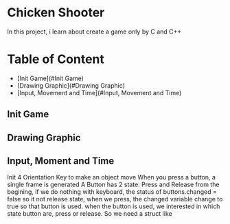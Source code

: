 # Chicken Shooter
In this project, i learn about create a game only by C and C++
# Table of Content
- [Init Game](#Init Game)
- [Drawing Graphic](#Drawing Graphic)
- [Input, Movement and Time](#Input, Movement and Time)
## Init Game

## Drawing Graphic

## Input, Moment and Time
Init 4 Orientation Key to make an object move
When you press a button, a single frame is generated
A Button has 2 state: Press and Release
from the begining, if we do nothing with keyboard, the status of buttons.changed = false so it not release state, when we press, the changed variable change to true so that button is used.
when the button is used, we interested in which state button are, press or release.
So we need a struct like
